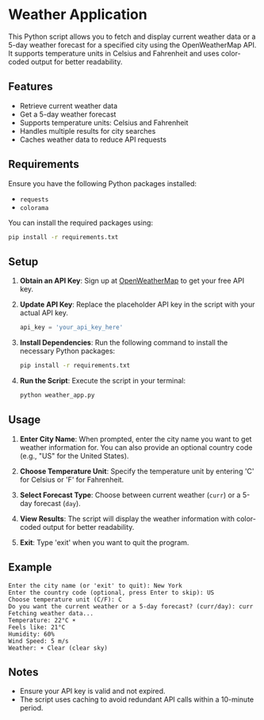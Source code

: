 
# Weather Application

This Python script allows you to fetch and display current weather data or a 5-day weather forecast for a specified city using the OpenWeatherMap API. It supports temperature units in Celsius and Fahrenheit and uses color-coded output for better readability.

## Features

- Retrieve current weather data
- Get a 5-day weather forecast
- Supports temperature units: Celsius and Fahrenheit
- Handles multiple results for city searches
- Caches weather data to reduce API requests

## Requirements

Ensure you have the following Python packages installed:

- `requests`
- `colorama`

You can install the required packages using:

```bash
pip install -r requirements.txt
```

## Setup

1. **Obtain an API Key**: Sign up at [OpenWeatherMap](https://openweathermap.org/) to get your free API key.

2. **Update API Key**: Replace the placeholder API key in the script with your actual API key.

   ```python
   api_key = 'your_api_key_here'
   ```

3. **Install Dependencies**: Run the following command to install the necessary Python packages:

   ```bash
   pip install -r requirements.txt
   ```

4. **Run the Script**: Execute the script in your terminal:

   ```bash
   python weather_app.py
   ```

## Usage

1. **Enter City Name**: When prompted, enter the city name you want to get weather information for. You can also provide an optional country code (e.g., "US" for the United States).

2. **Choose Temperature Unit**: Specify the temperature unit by entering 'C' for Celsius or 'F' for Fahrenheit.

3. **Select Forecast Type**: Choose between current weather (`curr`) or a 5-day forecast (`day`).

4. **View Results**: The script will display the weather information with color-coded output for better readability.

5. **Exit**: Type 'exit' when you want to quit the program.

## Example

```plaintext
Enter the city name (or 'exit' to quit): New York
Enter the country code (optional, press Enter to skip): US
Choose temperature unit (C/F): C
Do you want the current weather or a 5-day forecast? (curr/day): curr
Fetching weather data...
Temperature: 22°C ☀️
Feels like: 21°C
Humidity: 60%
Wind Speed: 5 m/s
Weather: ☀️ Clear (clear sky)
```

## Notes

- Ensure your API key is valid and not expired.
- The script uses caching to avoid redundant API calls within a 10-minute period.


